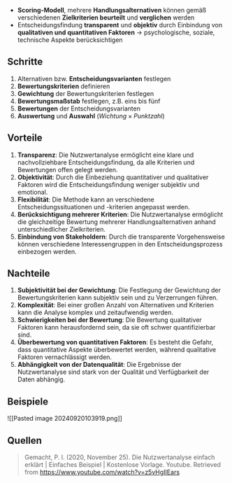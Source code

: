 - **Scoring-Modell**, mehrere **Handlungsalternativen** können gemäß verschiedenen **Zielkriterien beurteilt** und **verglichen** werden
- Entscheidungsfindung **transparent** und **objektiv** durch Einbindung von **qualitativen und quantitativen Faktoren** -> psychologische, soziale, technische Aspekte berücksichtigen

## Schritte
1. Alternativen bzw. **Entscheidungsvarianten** festlegen
2. **Bewertungskriterien** definieren
3. **Gewichtung** der Bewertungskriterien festlegen
4. **Bewertungsmaßstab** festlegen, z.B. eins bis fünf
5. **Bewertungen** der Entscheidungsvarianten
6. **Auswertung** und **Auswahl** ($Wichtung \times Punktzahl$)

## Vorteile

1. **Transparenz**: Die Nutzwertanalyse ermöglicht eine klare und nachvollziehbare Entscheidungsfindung, da alle Kriterien und Bewertungen offen gelegt werden.
2. **Objektivität**: Durch die Einbeziehung quantitativer und qualitativer Faktoren wird die Entscheidungsfindung weniger subjektiv und emotional.
3. **Flexibilität**: Die Methode kann an verschiedene Entscheidungssituationen und -kriterien angepasst werden.
4. **Berücksichtigung mehrerer Kriterien**: Die Nutzwertanalyse ermöglicht die gleichzeitige Bewertung mehrerer Handlungsalternativen anhand unterschiedlicher Zielkriterien.
5. **Einbindung von Stakeholdern**: Durch die transparente Vorgehensweise können verschiedene Interessengruppen in den Entscheidungsprozess einbezogen werden.

## Nachteile

1. **Subjektivität bei der Gewichtung**: Die Festlegung der Gewichtung der Bewertungskriterien kann subjektiv sein und zu Verzerrungen führen.
2. **Komplexität**: Bei einer großen Anzahl von Alternativen und Kriterien kann die Analyse komplex und zeitaufwendig werden.
3. **Schwierigkeiten bei der Bewertung**: Die Bewertung qualitativer Faktoren kann herausfordernd sein, da sie oft schwer quantifizierbar sind.
4. **Überbewertung von quantitativen Faktoren**: Es besteht die Gefahr, dass quantitative Aspekte überbewertet werden, während qualitative Faktoren vernachlässigt werden.
5. **Abhängigkeit von der Datenqualität**: Die Ergebnisse der Nutzwertanalyse sind stark von der Qualität und Verfügbarkeit der Daten abhängig.

## Beispiele
![[Pasted image 20240920103919.png]]

## Quellen

> Gemacht, P. l. (2020, November 25). Die Nutzwertanalyse einfach erklärt | Einfaches Beispiel | Kostenlose Vorlage. Youtube. Retrieved from https://www.youtube.com/watch?v=z5vHgIIEars